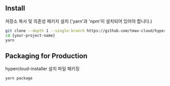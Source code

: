 ## Install

저장소 복사 및 의존성 패키지 설치
('yarn'과 'npm'이 설치되어 있어야 합니다.)

```bash
git clone --depth 1 --single-branch https://github.com/tmax-cloud/hypercloud-installer.git {your-project-name}
cd {your-project-name}
yarn
```

## Packaging for Production

hypercloud-installer 설치 파일 패키징

```bash
yarn package
```
